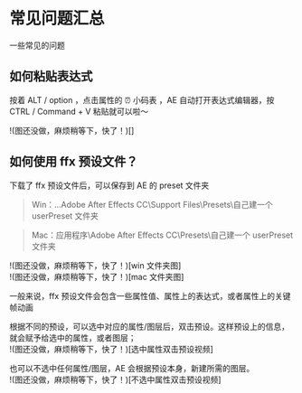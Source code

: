 <script id='parameter'>
{
"title":"集合了一些常见的问题，可以按ctrl/command + F 搜索",
"description":""
}
</script>

# 常见问题汇总

一些常见的问题

## 如何粘贴表达式

按着 <span class='keyboard' alt='(win)'>ALT</span> / <span class='keyboard' alt='(mac)'>option</span> ，点击属性的 ⏰ 小码表 ，AE 自动打开表达式编辑器，按 <span class='keyboard' alt='(win)'>CTRL</span> / <span class='keyboard' alt='mac'>Command</span> + <span class='keyboard'>V</span> 粘贴就可以啦～

!(图还没做，麻烦稍等下，快了！)[]

## 如何使用 ffx 预设文件？

下载了 ffx 预设文件后，可以保存到 AE 的 preset 文件夹

> Win：...Adobe After Effects CC\Support Files\Presets\自己建一个 userPreset 文件夹

> Mac：应用程序\Adobe After Effects CC\Presets\自己建一个 userPreset 文件夹

!(图还没做，麻烦稍等下，快了！)[win 文件夹图]  
!(图还没做，麻烦稍等下，快了！)[mac 文件夹图]

一般来说，ffx 预设文件会包含一些属性值、属性上的表达式，或者属性上的关键帧动画

根据不同的预设，可以选中对应的属性/图层后，双击预设。这样预设上的信息，就会赋予给选中的属性，或者图层；  
!(图还没做，麻烦稍等下，快了！)[选中属性双击预设视频]

也可以不选中任何属性/图层，AE 会根据预设本身，新建所需的图层。  
!(图还没做，麻烦稍等下，快了！)[不选中属性双击预设视频]
